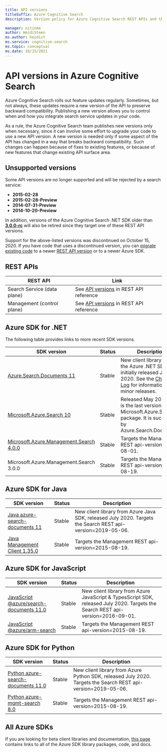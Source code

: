 ```yaml
---
title: API versions
titleSuffix: Azure Cognitive Search
description: Version policy for Azure Cognitive Search REST APIs and the client library in the .NET SDK.

manager: nitinme
author: HeidiSteen
ms.author: heidist
ms.service: cognitive-search
ms.topic: conceptual
ms.date: 10/15/2021
---
```


# API versions in Azure Cognitive Search

Azure Cognitive Search rolls out feature updates regularly. Sometimes, but not always, these updates require a new version of the API to preserve backward compatibility. Publishing a new version allows you to control when and how you integrate search service updates in your code.

As a rule, the Azure Cognitive Search team publishes new versions only when necessary, since it can involve some effort to upgrade your code to use a new API version. A new version is needed only if some aspect of the API has changed in a way that breaks backward compatibility. Such changes can happen because of fixes to existing features, or because of new features that change existing API surface area.

<a name="unsupported-versions"></a>

## Unsupported versions

Some API versions are no longer supported and will be rejected by a search service:

+ **2015-02-28**
+ **2015-02-28-Preview**
+ **2014-07-31-Preview**
+ **2014-10-20-Preview**

In addition, versions of the Azure Cognitive Search .NET SDK older than [**3.0.0-rc**](https://www.nuget.org/packages/Microsoft.Azure.Search/3.0.0-rc) will also be retired since they target one of these REST API versions.

Support for the above-listed versions was discontinued on October 15, 2020. If you have code that uses a discontinued version, you can [migrate existing code](search-api-migration.md) to a newer [REST API version](/rest/api/searchservice/) or to a newer Azure SDK.

## REST APIs

| REST API | Link |
|----------|------|
| Search Service (data plane) | See [API versions](/rest/api/searchservice/search-service-api-versions) in REST API reference |
| Management (control plane) | See [API versions](/rest/api/searchmanagement/management-api-versions) in REST API reference  |

## Azure SDK for .NET

The following  table provides links to more recent SDK versions. 

| SDK version | Status | Description |
|-------------|--------|------------------------------|
| [Azure.Search.Documents 11](/dotnet/api/overview/azure/search.documents-readme) | Stable | New client library from the Azure .NET SDK team, initially released July 2020. See the [Change Log](https://github.com/Azure/azure-sdk-for-net/blob/Azure.Search.Documents_11.3.0/sdk/search/Azure.Search.Documents/CHANGELOG.md) for information about minor releases. |
| [Microsoft.Azure.Search 10](https://www.nuget.org/packages/Microsoft.Azure.Search/) | Stable | Released May 2019. This is the last version of the Microsoft.Azure.Search package. It is succeeded by Azure.Search.Documents. |
| [Microsoft.Azure.Management.Search 4.0.0](/dotnet/api/overview/azure/search/management) | Stable | Targets the Management REST api-version=2020-08-01.  |
| Microsoft.Azure.Management.Search 3.0.0 | Stable | Targets the Management REST api-version=2015-08-19.  |

## Azure SDK for Java

| SDK version | Status | Description  |
|-------------|--------|------------------------------|
| [Java azure-search-documents 11](/java/api/overview/azure/search-documents-readme) | Stable | New client library from Azure Java SDK, released July 2020. Targets the Search REST api-version=2019-05-06. |
| [Java Management Client 1.35.0](/java/api/overview/azure/search/management) | Stable | Targets the Management REST api-version=2015-08-19. |

## Azure SDK for JavaScript

| SDK version | Status | Description  |
|-------------|--------|------------------------------|
| [JavaScript @azure/search-documents 11.0](/javascript/api/overview/azure/search-documents-readme) | Stable | New client library from Azure JavaScript & TypesScript SDK, released July 2020. Targets the Search REST api-version=2016-09-01. |
| [JavaScript @azure/arm-search](https://www.npmjs.com/package/@azure/arm-search) | Stable | Targets the Management REST api-version=2015-08-19. |

## Azure SDK for Python

| SDK version | Status | Description  |
|-------------|--------|------------------------------|
| [Python azure-search-documents 11.0](/python/api/azure-search-documents) | Stable | New client library from Azure Python SDK, released July 2020. Targets the Search REST api-version=2019-05-06. |
| [Python azure-mgmt-search 8.0](https://pypi.org/project/azure-mgmt-search/) | Stable | Targets the Management REST api-version=2015-08-19. |

## All Azure SDKs

If you are looking for beta client libraries and documentation, [this page](https://azure.github.io/azure-sdk/releases/latest/index.html) contains links to all of the Azure SDK library packages, code, and docs. 
